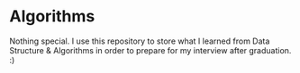# Algorithms
Nothing special. I use this repository to store what I learned from Data Structure &amp; Algorithms in order to prepare for my interview after graduation. :)
